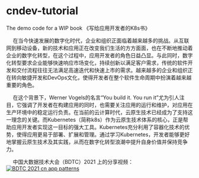 # cndev-tutorial
The demo code for a WIP book 《写给应用开发者的K8s书》

&emsp;
  在当今快速发展的数字化时代，企业和组织正面临着越来越多的挑战。从互联网到移动设备，新的技术和应用正在改变我们生活的方方面面，也在不断地推动着企业的数字化转型，在这个过程中，应用开发者的角色日益凸显。与此同时，数字化转型要求企业能够快速响应市场变化，持续创新以满足客户需求，传统的软件开发和交付流程往往无法满足高速迭代和快速上市的需求。越来越多的企业和组织正在转向敏捷开发和DevOps文化，使得开发者在整个软件生命周期中扮演着越来越重要的角色。
      
&emsp;
  在这个背景下，Werner Vogels的名言“You build it. You run it”尤为引人注目，它强调了开发者在构建应用的同时，也需要关注应用的运行和维护，对应用在生产环境中的稳定运行负责。在当前的云计算时代，云原生技术已经成为了支持这一理念的关键。而Kubernetes（简称k8s）作为云原生技术体系的核心，正是帮助应用开发者实现这一目标的强大工具。Kubernetes充分利用了容器化技术的优势，使得应用更易于部署、扩展和管理。通过学习Kubernetes，开发者能够更好地掌握云原生技术及其实践，从而在数字化转型浪潮中提升自身价值并保持竞争力。
</p>

&emsp;
中国大数据技术大会（BDTC）2021 上的分享视频：
[![BDTC 2021 cn app patterns](https://user-images.githubusercontent.com/20229719/147618515-1cc7b6d3-a82c-4764-8181-8935b79730aa.jpg)](https://www.bilibili.com/video/BV1Xb4y1Y7LL?share_source=copy_web)
